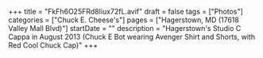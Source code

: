 +++
title = "FkFh6O25FRd8Iiux72fL.avif"
draft = false
tags = ["Photos"]
categories = ["Chuck E. Cheese's"]
pages = ["Hagerstown, MD (17618 Valley Mall Blvd)"]
startDate = ""
description = "Hagerstown's Studio C Cappa in August 2013 (Chuck E Bot wearing Avenger Shirt and Shorts, with Red Cool Chuck Cap)"
+++
